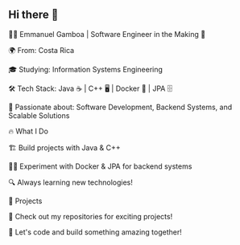 ## Hi there 👋
👨‍💻 Emmanuel Gamboa | Software Engineer in the Making 🚀

🌍 From: Costa Rica

🎓 Studying: Information Systems Engineering

🛠 Tech Stack: Java ☕ | C++ 🖥 | Docker 🐳 | JPA 🗄

📌 Passionate about: Software Development, Backend Systems, and Scalable Solutions

🔥 What I Do

🏗 Build projects with Java & C++

🏴‍☠️ Experiment with Docker & JPA for backend systems

🔍 Always learning new technologies!

📂 Projects

🔹 Check out my repositories for exciting projects!

🚀 Let's code and build something amazing together!
<!--
**gamboaxx/gamboaxx** is a ✨ _special_ ✨ repository because its `README.md` (this file) appears on your GitHub profile.

Here are some ideas to get you started:

- 🔭 I’m currently working on ...
- 🌱 I’m currently learning ...
- 👯 I’m looking to collaborate on ...
- 🤔 I’m looking for help with ...
- 💬 Ask me about ...
- 📫 How to reach me: ...
- 😄 Pronouns: ...
- ⚡ Fun fact: ...
-->
